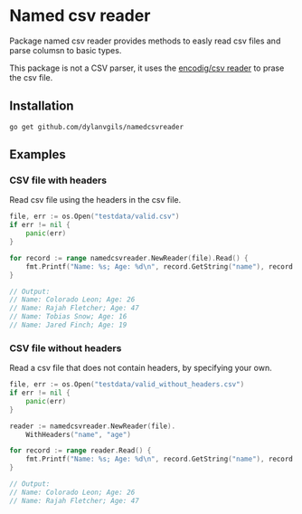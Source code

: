 # Named csv reader
Package named csv reader provides methods to easly read csv files and parse columsn to basic types.

This package is not a CSV parser, it uses the [encodig/csv reader](https://pkg.go.dev/encoding/csv#NewReader) to prase the csv file.

## Installation
```
go get github.com/dylanvgils/namedcsvreader
```

## Examples

### CSV file with headers
Read csv file using the headers in the csv file.

```go
file, err := os.Open("testdata/valid.csv")
if err != nil {
    panic(err)
}

for record := range namedcsvreader.NewReader(file).Read() {
    fmt.Printf("Name: %s; Age: %d\n", record.GetString("name"), record.GetInt("age"))
}

// Output:
// Name: Colorado Leon; Age: 26
// Name: Rajah Fletcher; Age: 47
// Name: Tobias Snow; Age: 16
// Name: Jared Finch; Age: 19
```

### CSV file without headers
Read a csv file that does not contain headers, by specifying your own.

```go
file, err := os.Open("testdata/valid_without_headers.csv")
if err != nil {
    panic(err)
}

reader := namedcsvreader.NewReader(file).
    WithHeaders("name", "age")

for record := range reader.Read() {
    fmt.Printf("Name: %s; Age: %d\n", record.GetString("name"), record.GetInt("age"))
}

// Output:
// Name: Colorado Leon; Age: 26
// Name: Rajah Fletcher; Age: 47
```
